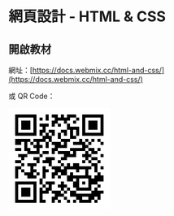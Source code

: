 # 網頁設計 - HTML & CSS

## 開啟教材

網址：[https://docs.webmix.cc/html-and-css/](https://docs.webmix.cc/html-and-css/)

或 QR Code：

![&#x7DB2;&#x9801;&#x8A2D;&#x8A08; - HTML &amp; CSS](.gitbook/assets/html_css_tutorial.png)



